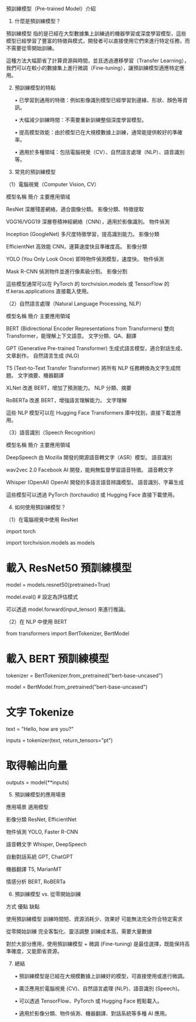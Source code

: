 預訓練模型（Pre-trained Model）介紹


1. 什麼是預訓練模型？

預訓練模型 指的是已經在大型數據集上訓練過的機器學習或深度學習模型，這些模型已經學習了豐富的特徵與模式，開發者可以直接使用它們來進行特定任務，而不需要從零開始訓練。

這種方法大幅節省了計算資源與時間，並且透過遷移學習（Transfer Learning），我們可以在較小的數據集上進行微調（Fine-tuning），讓預訓練模型適應特定應用。


2. 預訓練模型的特點

	•	已學習到通用的特徵：例如影像識別模型已經學習到邊緣、形狀、顏色等資訊。

	•	大幅減少訓練時間：不需要重新訓練整個深度學習模型。

	•	提高模型效能：由於模型已在大規模數據上訓練，通常能提供較好的準確率。

	•	適用於多種領域：包括電腦視覺（CV）、自然語言處理（NLP）、語音識別等。


3. 常見的預訓練模型

（1）電腦視覺（Computer Vision, CV）

模型名稱	簡介	主要應用領域

ResNet	深層殘差網絡，適合圖像分類。	影像分類、特徵提取

VGG16/VGG19	深層卷積神經網絡（CNN），適用於影像識別。	物件偵測

Inception (GoogleNet)	多尺度特徵學習，提高識別能力。	影像分類

EfficientNet	高效能 CNN，運算速度快且準確度高。	影像分類

YOLO (You Only Look Once)	即時物件偵測模型，速度快。	物件偵測

Mask R-CNN	偵測物件並進行像素級分割。	影像分割

這些模型通常可以在 PyTorch 的 torchvision.models 或 TensorFlow 的 tf.keras.applications 直接載入使用。

（2）自然語言處理（Natural Language Processing, NLP）

模型名稱	簡介	主要應用領域

BERT (Bidirectional Encoder Representations from Transformers)	雙向 Transformer，能理解上下文語意。	文字分類、QA、翻譯

GPT (Generative Pre-trained Transformer)	生成式語言模型，適合對話生成、文章創作。	自然語言生成 (NLG)

T5 (Text-to-Text Transfer Transformer)	將所有 NLP 任務轉換為文字生成問題。	文字摘要、機器翻譯

XLNet	改進 BERT，增加了預測能力。	NLP 分類、摘要

RoBERTa	改進 BERT，增強語言理解能力。	文字理解

這些 NLP 模型可以在 Hugging Face Transformers 庫中找到，直接下載並應用。

（3）語音識別（Speech Recognition）

模型名稱	簡介	主要應用領域

DeepSpeech	由 Mozilla 開發的開源語音轉文字（ASR）模型。	語音識別

wav2vec 2.0	Facebook AI 開發，能夠無監督學習語音特徵。	語音轉文字

Whisper (OpenAI)	OpenAI 開發的多語言語音辨識模型。	語音識別、字幕生成

這些模型可以透過 PyTorch (torchaudio) 或 Hugging Face 直接下載使用。


4. 如何使用預訓練模型？

（1）在電腦視覺中使用 ResNet

import torch

import torchvision.models as models

# 載入 ResNet50 預訓練模型


model = models.resnet50(pretrained=True)

model.eval()  # 設定為評估模式

可以透過 model.forward(input_tensor) 來進行推論。

（2）在 NLP 中使用 BERT

from transformers import BertTokenizer, BertModel

# 載入 BERT 預訓練模型


tokenizer = BertTokenizer.from_pretrained("bert-base-uncased")

model = BertModel.from_pretrained("bert-base-uncased")

# 文字 Tokenize


text = "Hello, how are you?"

inputs = tokenizer(text, return_tensors="pt")

# 取得輸出向量


outputs = model(**inputs)


5. 預訓練模型的應用場景

應用場景	適用模型

影像分類	ResNet, EfficientNet

物件偵測	YOLO, Faster R-CNN

語音轉文字	Whisper, DeepSpeech

自動對話系統	GPT, ChatGPT

機器翻譯	T5, MarianMT

情感分析	BERT, RoBERTa


6. 預訓練模型 vs. 從零開始訓練

方式	優點	缺點

使用預訓練模型	訓練時間短、資源消耗少、效果好	可能無法完全符合特定需求

從零開始訓練	完全客製化、靈活調整	訓練成本高，需要大量數據

對於大部分應用，使用預訓練模型 + 微調 (Fine-tuning) 是最佳選擇，既能保持高準確度，又能節省資源。


7. 總結

	•	預訓練模型是已經在大規模數據上訓練好的模型，可直接使用或進行微調。

	•	廣泛應用於電腦視覺 (CV)、自然語言處理 (NLP)、語音識別 (Speech)。

	•	可以透過 TensorFlow、PyTorch 或 Hugging Face 輕鬆載入。

	•	適用於影像分類、物件偵測、機器翻譯、對話系統等多種 AI 應用。
